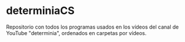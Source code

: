 # determiniaCS

Repositorio con todos los programas usados en los vídeos del canal de YouTube "determinia", ordenados en carpetas por vídeos.
